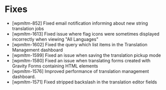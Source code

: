 # Fixes
* [wpmltm-852] Fixed email notification informing about new string translation jobs
* [wpmltm-1613] Fixed issue where flag icons were sometimes displayed incorrectly when viewing "All Languages"
* [wpmltm-1602] Fixed the query which list items in the Translation Management dashboard
* [wpmltm-1599] Fixed an issue when saving the translation pickup mode
* [wpmltm-1580] Fixed an issue when translating forms created with Gravity Forms containing HTML elements
* [wpmltm-1576] Improved performance of translation management dashboard.
* [wpmltm-1571] Fixed stripped backslash in the translation editor fields